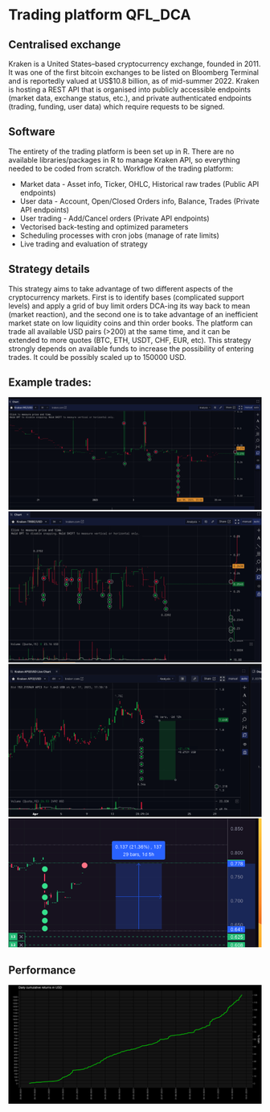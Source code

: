 # Trading platform QFL_DCA

## Centralised exchange
Kraken is a United States–based cryptocurrency exchange, founded in 2011. It was one of the first bitcoin exchanges to be listed on Bloomberg Terminal and is reportedly valued at US$10.8 billion, as of mid-summer 2022.
Kraken is hosting a REST API that is organised into publicly accessible endpoints (market data, exchange status, etc.), and private authenticated endpoints (trading, funding, user data) which require requests to be signed.

## Software
The entirety of the trading platform is been set up in R. There are no available libraries/packages in R to manage Kraken API, so everything needed to be coded from scratch.
Workflow of the trading platform:
- Market data - Asset info, Ticker, OHLC, Historical raw trades (Public API endpoints)
- User data - Account, Open/Closed Orders info, Balance, Trades (Private API endpoints)
- User trading - Add/Cancel orders (Private API endpoints)
- Vectorised back-testing and optimized parameters
- Scheduling processes with cron jobs (manage of rate limits)
- Live trading and evaluation of strategy

## Strategy details
This strategy aims to take advantage of two different aspects of the cryptocurrency markets. First is to identify bases (complicated support levels) and apply a grid of buy limit orders DCA-ing its way back to mean (market reaction), and the second one is to take advantage of an inefficient market state on low liquidity
coins and thin order books.
The platform can trade all available USD pairs (>200) at the same time, and it can be extended to more quotes (BTC, ETH, USDT, CHF, EUR, etc).
This strategy strongly depends on available funds to increase the possibility of entering trades. It could be possibly scaled up to 150000 USD.

## Example trades:
![Alt text](/Images/2.png?raw=true)
![Alt text](/Images/3.png?raw=true)
![Alt text](/Images/4.png?raw=true)
![Alt text](/Images/5.png?raw=true)

## Performance
![Alt text](/Images/dce.png?raw=true)
